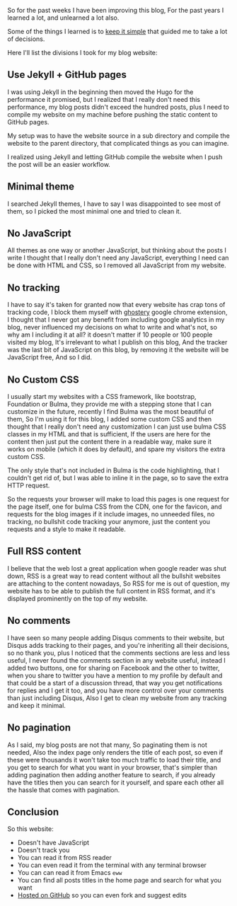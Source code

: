 So for the past weeks I have been improving this blog, For the past years I
learned a lot, and unlearned a lot also.

Some of the things I learned is to [keep it
simple](https://en.wikipedia.org/wiki/KISS_principle) that guided me to take a
lot of decisions.

Here I'll list the divisions I took for my blog website:

## Use Jekyll + GitHub pages

I was using Jekyll in the beginning then moved the Hugo for the performance it
promised, but I realized that I really don't need this performance, my blog
posts didn't exceed the hundred posts, plus I need to compile my website on my
machine before pushing the static content to GitHub pages.

My setup was to have the website source in a sub directory and compile the
website to the parent directory, that complicated things as you can imagine.

I realized using Jekyll and letting GitHub compile the website when I push the
post will be an easier workflow.

## Minimal theme

I searched Jekyll themes, I have to say I was disappointed to see most of them,
so I picked the most minimal one and tried to clean it.

## No JavaScript

All themes as one way or another JavaScript, but thinking about the posts I
write I thought that I really don't need any JavaScript, everything I need can
be done with HTML and CSS, so I removed all JavaScript from my website.

## No tracking

I have to say it's taken for granted now that every website has crap tons of
tracking code, I block them myself with [ghostery](https://www.ghostery.com/)
google chrome extension, I thought that I never got any benefit from including
google analytics in my blog, never influenced my decisions on what to write and
what's not, so why am I including it at all? it doesn't matter if 10 people or
100 people visited my blog, It's irrelevant to what I publish on this blog, And
the tracker was the last bit of JavaScript on this blog, by removing it the
website will be JavaScript free, And so I did.

## No Custom CSS

I usually start my websites with a CSS framework, like bootstrap, Foundation or
Bulma, they provide me with a stepping stone that I can customize in the future,
recently I find Bulma was the most beautiful of them, So I'm using it for this
blog, I added some custom CSS and then thought that I really don't need any
customization I can just use bulma CSS classes in my HTML and that is
sufficient, If the users are here for the content then just put the content
there in a readable way, make sure it works on mobile (which it does by
default), and spare my visitors the extra custom CSS.

The only style that's not included in Bulma is the code highlighting, that I
couldn't get rid of, but I was able to inline it in the page, so to save the
extra HTTP request.

So the requests your browser will make to load this pages is one request for the
page itself, one for bulma CSS from the CDN, one for the favicon, and requests
for the blog images if it include images, no unneeded files, no tracking, no
bullshit code tracking your anymore, just the content you requests and a style
to make it readable.

## Full RSS content

I believe that the web lost a great application when google reader was shut
down, RSS is a great way to read content without all the bullshit websites are
attaching to the content nowadays, So RSS for me is out of question, my website
has to be able to publish the full content in RSS format, and it's displayed
prominently on the top of my website.

## No comments

I have seen so many people adding Disqus comments to their website, but Disqus
adds tracking to their pages, and you're inheriting all their decisions, so no
thank you, plus I noticed that the comments sections are less and less useful, I
never found the comments section in any website useful, instead I added two
buttons, one for sharing on Facebook and the other to twitter, when you share to
twitter you have a mention to my profile by default and that could be a start of
a discussion thread, that way you get notifications for replies and I get it
too, and you have more control over your comments than just including Disqus,
Also I get to clean my website from any tracking and keep it minimal.

## No pagination

As I said, my blog posts are not that many, So paginating them is not needed,
Also the index page only renders the title of each post, so even if these were
thousands it won't take too much traffic to load their title, and you get to
search for what you want in your browser, that's simpler than adding pagination
then adding another feature to search, if you already have the titles then you
can search for it yourself, and spare each other all the hassle that comes with
pagination.


## Conclusion

So this website:

- Doesn't have JavaScript
- Doesn't track you
- You can read it from RSS reader
- You can even read it from the terminal with any terminal browser
- You can can read it from Emacs `eww`
- You can find all posts titles in the home page and search for what you want
- [Hosted on GitHub](https://github.com/emad-elsaid/emad-elsaid.github.io) so you can even fork and suggest edits
